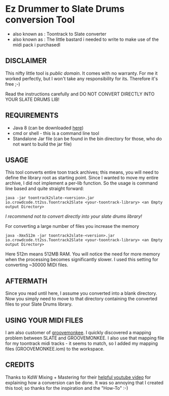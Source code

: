 # Ez Drummer to Slate Drums conversion Tool

* also known as : Toontrack to Slate converter
* also known as : The little bastard i needed to write to make use of the midi pack i purchasedl

## DISCLAIMER

This nifty little tool is _public domain_. It comes with no warranty. For me it worked perfectly, but I won't take any 
responsibility for its. Therefore it's free ;-)

Read the instructions carefully and DO NOT CONVERT DIRECTLY INTO YOUR SLATE DRUMS LIB!

## REQUIREMENTS

* Java 8 (can be downloaded [here](http://java.oracle.com))
* cmd or shell - this is a command line tool
* Standalone Jar file (can be found in the bin directory for those, who do not want to build the jar file)

## USAGE

This tool converts entire toon track archives; this means, you will need to define the library root as starting point. 
Since I wanted to move my entire archive, I did not implement a per-lib function. So the usage is command line based and quite straight forward:

``
java -jar toontrack2slate-<version>.jar io.crowdcode.tt2ss.Toontrack2Slate <your-toontrack-library> <an Empty output Directory>
`` 

_I recommend not to convert directly into your slate drums library!_

For converting a large number of files you increase the memory

``
java -Xmx512m -jar toontrack2slate-<version>.jar io.crowdcode.tt2ss.Toontrack2Slate <your-toontrack-library> <an Empty output Directory>
`` 

Here 512m means 512MB RAM. You will notice the need for more memory when the processing becomes significantly slower. I used 
this setting for converting ~30000 MIDI files. 

## AFTERMATH
Since you read until here, I assume you converted into a blank directory. Now you simply need to move to that directory containing the converted files to your Slate Drums library.

## USING YOUR MIDI FILES
I am also customer of [groovemonkee](https://groovemonkee.com/). I quickly discovered a mapping problem between SLATE and GROOVEMONKEE. 
I also use that mapping file for my toontrack midi tracks - it seems to match, so I added my mapping files (GROOVEMONKEE.iom) to the workspace.

## CREDITS

Thanks to KdW Mixing + Mastering for their [helpful youtube video](https://www.youtube.com/watch?v=t-PxsaTjegU) for explaining how a conversion can be done. 
It was so annoying that I created this tool; so thanks for the inspiration and the "How-To" :-)

